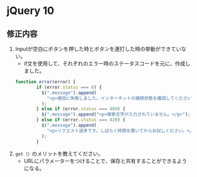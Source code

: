 # jQuery 10
## 修正内容

1. Inputが空白にボタンを押した時とボタンを連打した時の挙動ができていない。
    - if文を使用して、それぞれのエラー時のステータスコードを元に、作成しました。
    ```javascript
    function error(error) {
            if (error.status === 0) {
              $(".message").append(
                "<p>通信に失敗しました。インターネットの接続状態を確認してください。</p>"
              );
            } else if (error.status === 400) {
              $(".message").append("<p>検索文字が入力されていません。</p>");
            } else if (error.status === 429) {
              $(".message").append(
                "<p>リクエスト過多です。しばらく時間を置いてからお試しください。</p>"
              );
            }
    ```
2. `get（）`のメリットを教えてください。
    - URLにパラメーターをつけることで、保存と共有することができるようになる。